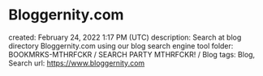 # Bloggernity.com

created: February 24, 2022 1:17 PM (UTC)
description: Search at blog directory Bloggernity.com using our blog search engine tool
folder: BOOKMRKS-MTHRFCKR / SEARCH PARTY MTHRFCKR! / Blog
tags: Blog, Search
url: https://www.bloggernity.com